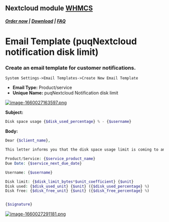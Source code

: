 ## Nextcloud module **[WHMCS](https://puqcloud.com/link.php?id=77)**

#####  [Order now](https://puqcloud.com/index.php?rp=/store/whmcs-module-nextcloud) | [Download](https://download.puqcloud.com/WHMCS/servers/PUQ_WHMCS-Nextcloud/) | [FAQ](https://faq.puqcloud.com/)

# Email Template (puqNextcloud notification disk limit)

### Create an email template for customer notifications.

```
System Settings->Email Templates->Create New Email Template
```

- **Email Type:** Product/service
- **Unique Name:** puqNextcloud Notification disk limit

[![image-1660027163597.png](https://doc.puq.info/uploads/images/gallery/2022-08/scaled-1680-/image-1660027163597.png)](https://doc.puq.info/uploads/images/gallery/2022-08/image-1660027163597.png)

**Subject:**

```PHP
Disk space usage {$disk_used_percentage} % - {$username}
```

**Body:**

```PHP
Dear {$client_name},

This letter informs you that the disk space usage limit is coming to an end.

Product/Service: {$service_product_name}
Due Date: {$service_next_due_date}

Username: {$username}

Disk limit: {$disk_limit_bytes*$unit_coefficient} {$unit}
Disk used: {$disk_used_unit} {$unit} ({$disk_used_percentage} %)
Disk free: {$disk_free_unit} {$unit} ({$disk_free_percentage} %)


{$signature}
```

[![image-1660027291181.png](https://doc.puq.info/uploads/images/gallery/2022-08/scaled-1680-/image-1660027291181.png)](https://doc.puq.info/uploads/images/gallery/2022-08/image-1660027291181.png)
